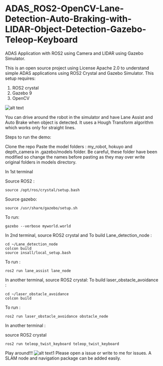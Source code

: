 # ADAS_ROS2-OpenCV-Lane-Detection-Auto-Braking-with-LIDAR-Object-Detection-Gazebo-Teleop-Keyboard
ADAS Application with ROS2 using Camera and LIDAR using Gazebo Simulator.


This is an open source project using License Apache 2.0 to understand simple ADAS applications using ROS2 Crystal and Gazebo Simulator.
This setup requires:
  1. ROS2 crystal
  2. Gazebo 9
  3. OpenCV

![alt text](https://github.com/Viplav04/ADAS_ROS2-OpenCV-Lane-Detection-Auto-Braking-with-LIDAR-Object-Detection-Gazebo-Teleop-Keyboard/blob/master/RO2_ADAS.png)


You can drive around the robot in the simulator and have Lane Assist and Auto Brake when object is detected. It uses a Hough Transform algorithm which works only for straight lines.

Steps to run the demo:

Clone the repo
Paste the model folders : my_robot, hokuyo and depth_camera in .gazebo/models folder. Be careful, these folder have been modified so change the names before pasting as they may over write original folders in models directory.


In 1st terminal

Source ROS2 :

```source /opt/ros/crystal/setup.bash```

Source gazebo:

```source /usr/share/gazebo/setup.sh```

To run:

```gazebo --verbose myworld.world```

In 2nd terminal, source ROS2 crystal and
To build Lane_detection_node :

```
cd ~/Lane_detection_node
colcon build
source insall/local_setup.bash
```

To run : 

```ros2 run lane_assist lane_node```


In another terminal, source ROS2 crystal:
To build laser_obstacle_avoidance :

```
cd ~/laser_obstacle_avoidance
colcon build
```

To run : 

```ros2 run laser_obstacle_avoidance obstacle_node```


In another terminal : 

source ROS2 crystal

```ros2 run teleop_twist_keyboard teleop_twist_keyboard```


Play around!!!
![alt text1](https://github.com/Viplav04/ADAS_ROS2-OpenCV-Lane-Detection-Auto-Braking-with-LIDAR-Object-Detection-Gazebo-Teleop-Keyboard/blob/master/Screenshot%20from%202019-08-30%2014-12-47.png)
Please open a issue or write to me for issues. A SLAM node and navigation package can be added easily.

